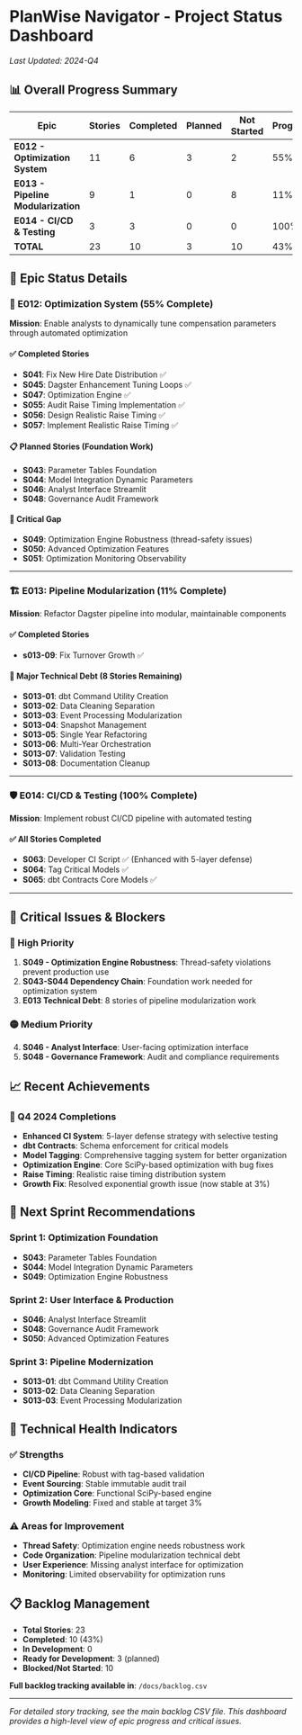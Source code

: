 # PlanWise Navigator - Project Status Dashboard

*Last Updated: 2024-Q4*

## 📊 Overall Progress Summary

| Epic | Stories | Completed | Planned | Not Started | Progress |
|------|---------|-----------|---------|-------------|----------|
| **E012 - Optimization System** | 11 | 6 | 3 | 2 | 55% |
| **E013 - Pipeline Modularization** | 9 | 1 | 0 | 8 | 11% |
| **E014 - CI/CD & Testing** | 3 | 3 | 0 | 0 | 100% |
| **TOTAL** | 23 | 10 | 3 | 10 | 43% |

## 🎯 Epic Status Details

### 🔧 E012: Optimization System (55% Complete)
**Mission**: Enable analysts to dynamically tune compensation parameters through automated optimization

#### ✅ Completed Stories
- **S041**: Fix New Hire Date Distribution ✅
- **S045**: Dagster Enhancement Tuning Loops ✅
- **S047**: Optimization Engine ✅
- **S055**: Audit Raise Timing Implementation ✅
- **S056**: Design Realistic Raise Timing ✅
- **S057**: Implement Realistic Raise Timing ✅

#### 📋 Planned Stories (Foundation Work)
- **S043**: Parameter Tables Foundation
- **S044**: Model Integration Dynamic Parameters
- **S046**: Analyst Interface Streamlit
- **S048**: Governance Audit Framework

#### 🔴 Critical Gap
- **S049**: Optimization Engine Robustness (thread-safety issues)
- **S050**: Advanced Optimization Features
- **S051**: Optimization Monitoring Observability

---

### 🏗️ E013: Pipeline Modularization (11% Complete)
**Mission**: Refactor Dagster pipeline into modular, maintainable components

#### ✅ Completed Stories
- **s013-09**: Fix Turnover Growth ✅

#### 🔴 Major Technical Debt (8 Stories Remaining)
- **S013-01**: dbt Command Utility Creation
- **S013-02**: Data Cleaning Separation
- **S013-03**: Event Processing Modularization
- **S013-04**: Snapshot Management
- **S013-05**: Single Year Refactoring
- **S013-06**: Multi-Year Orchestration
- **S013-07**: Validation Testing
- **S013-08**: Documentation Cleanup

---

### 🛡️ E014: CI/CD & Testing (100% Complete)
**Mission**: Implement robust CI/CD pipeline with automated testing

#### ✅ All Stories Completed
- **S063**: Developer CI Script ✅ (Enhanced with 5-layer defense)
- **S064**: Tag Critical Models ✅
- **S065**: dbt Contracts Core Models ✅

---

## 🚨 Critical Issues & Blockers

### 🔴 High Priority
1. **S049 - Optimization Engine Robustness**: Thread-safety violations prevent production use
2. **S043-S044 Dependency Chain**: Foundation work needed for optimization system
3. **E013 Technical Debt**: 8 stories of pipeline modularization work

### 🟡 Medium Priority
4. **S046 - Analyst Interface**: User-facing optimization interface
5. **S048 - Governance Framework**: Audit and compliance requirements

## 📈 Recent Achievements

### 🎉 Q4 2024 Completions
- **Enhanced CI System**: 5-layer defense strategy with selective testing
- **dbt Contracts**: Schema enforcement for critical models
- **Model Tagging**: Comprehensive tagging system for better organization
- **Optimization Engine**: Core SciPy-based optimization with bug fixes
- **Raise Timing**: Realistic raise timing distribution system
- **Growth Fix**: Resolved exponential growth issue (now stable at 3%)

## 🎯 Next Sprint Recommendations

### Sprint 1: Optimization Foundation
- **S043**: Parameter Tables Foundation
- **S044**: Model Integration Dynamic Parameters
- **S049**: Optimization Engine Robustness

### Sprint 2: User Interface & Production
- **S046**: Analyst Interface Streamlit
- **S048**: Governance Audit Framework
- **S050**: Advanced Optimization Features

### Sprint 3: Pipeline Modernization
- **S013-01**: dbt Command Utility Creation
- **S013-02**: Data Cleaning Separation
- **S013-03**: Event Processing Modularization

## 🔧 Technical Health Indicators

### ✅ Strengths
- **CI/CD Pipeline**: Robust with tag-based validation
- **Event Sourcing**: Stable immutable audit trail
- **Optimization Core**: Functional SciPy-based engine
- **Growth Modeling**: Fixed and stable at target 3%

### ⚠️ Areas for Improvement
- **Thread Safety**: Optimization engine needs robustness work
- **Code Organization**: Pipeline modularization technical debt
- **User Experience**: Missing analyst interface for optimization
- **Monitoring**: Limited observability for optimization runs

## 📋 Backlog Management

- **Total Stories**: 23
- **Completed**: 10 (43%)
- **In Development**: 0
- **Ready for Development**: 3 (planned)
- **Blocked/Not Started**: 10

**Full backlog tracking available in**: `/docs/backlog.csv`

---

*For detailed story tracking, see the main backlog CSV file. This dashboard provides a high-level view of epic progress and critical issues.*

